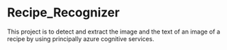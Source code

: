 # Recipe_Recognizer 
This project is to detect and extract the image and the text of an image of a recipe by using principally azure cognitive services. 

